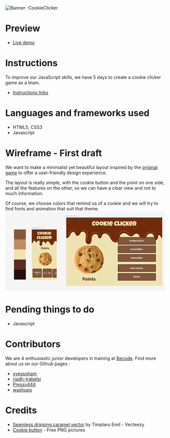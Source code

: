 ![Banner -CookieClicker](/images/CookieClicker%20-Banner.png)
# Preview

- [Live demo]()
# Instructions
To improve our JavaScript skills, we have 5 days to create a cookie clicker game as a team. 
- [Instructions links](https://github.com/becodeorg/Swartz-8/blob/main/2.The-Hill/1.Javascript/cookieClicker.md)

# Languages and frameworks used 
- HTML5, CSS3
- Javascript 

# Wireframe - First draft
We want to make a minimalist yet beautiful layout inspired by the [original game](https://orteil.dashnet.org/cookieclicker/) to offer a user-friendly design experience. 

The layout is really simple, with the cookie button and the point on one side, and all the features on the other, so we can have a clear view and not to much information.


Of course, we choose colors that remind us of a cookie and we will try to find fonts and animation that suit that theme. 
![Banner -CookieClicker](/images/CookieClicker%20-Wireframe.png)
 
# Pending things to do
- Javascript

# Contributors
We are 4 enthusiastic junior developers in training at [Becode](becode.org/). Find more about us on our Github pages :
- [yvessoham](https://github.com/yvessoham)
- [riadh-trabelsi](https://github.com/riadh-trabelsi)
- [Pressy444](https://github.com/Pressy444/)
- [washupo](https://github.com/washupo/)

# Credits
- [Seamless dripping caramel vector](https://www.vecteezy.com/free-vector/seamless) by Timplaru Emil - Vecteezy
- [Cookie button](https://freepng.pictures/download/cookies-31/) - Free PNG pictures
